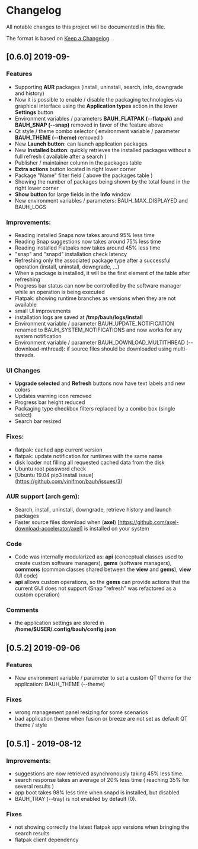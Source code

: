 # Changelog
All notable changes to this project will be documented in this file.


The format is based on [Keep a Changelog](https://keepachangelog.com/en/1.0.0/).

## [0.6.0] 2019-09-
### Features
- Supporting **AUR** packages (install, uninstall, search, info, downgrade and history)
- Now it is possible to enable / disable the packaging technologies via graphical interface using the **Application types** action in the lower **Settings** button
- Environment variables / parameters **BAUH_FLATPAK (--flatpak)** and **BAUH_SNAP (--snap)** removed in favor of the feature above
- Qt style / theme combo selector ( environment variable / parameter **BAUH_THEME (--theme)** removed )
- New **Launch button**: can launch application packages
- New **Installed button**: quickly retrieves the installed packages without a full refresh ( available after a search )
- Publisher / maintainer column in the packages table
- **Extra actions** button located in right lower corner
- Package "Name" filter field ( above the packages table )
- Showing the number of packages being shown by the total found in the right lower corner
- **Show button** for large fields in the **Info** window
- New environment variables / parameters: BAUH_MAX_DISPLAYED and BAUH_LOGS

### Improvements:
- Reading installed Snaps now takes around 95% less time
- Reading Snap suggestions now takes around 75% less time
- Reading installed Flatpaks now takes around 45% less time
- "snap" and "snapd" installation check latency
- Refreshing only the associated package type after a successful operation (install, uninstall, downgrade, ...)
- When a package is installed, it will be the first element of the table after refreshing
- Progress bar status can now be controlled by the software manager while an operation is being executed
- Flatpak: showing runtime branches as versions when they are not available
- small UI improvements
- installation logs are saved at **/tmp/bauh/logs/install**
- Environment variable / parameter BAUH_UPDATE_NOTIFICATION renamed to BAUH_SYSTEM_NOTIFICATIONS and now works for any system notification
- Environment variable / parameter BAUH_DOWNLOAD_MULTITHREAD (--download-mthread): if source files should be downloaded using multi-threads.

### UI Changes
- **Upgrade selected** and **Refresh** buttons now have text labels and new colors
- Updates warning icon removed
- Progress bar height reduced
- Packaging type checkbox filters replaced by a combo box (single select)
- Search bar resized

### Fixes:
- flatpak: cached app current version
- flatpak: update notification for runtimes with the same name
- disk loader not filling all requested cached data from the disk
- Ubuntu root password check
- [Ubuntu 19.04 pip3 install issue] (https://github.com/vinifmor/bauh/issues/3)

### AUR support (**arch gem**):
- Search, install, uninstall, downgrade, retrieve history and launch packages
- Faster source files download when (**axel**) [https://github.com/axel-download-accelerator/axel] is installed on your system

### Code
- Code was internally modularized as: **api** (conceptual classes used to create custom software managers), **gems** (software managers), **commons** (common classes shared between the **view** and **gems**), **view** (UI code)
- **api** allows custom operations, so the **gems** can provide actions that the current GUI does not support (Snap "refresh" was refactored as a custom operation)

### Comments
- the application settings are stored in **/home/$USER/.config/bauh/config.json**

## [0.5.2] 2019-09-06
### Features
- New environment variable / parameter to set a custom QT theme for the application: BAUH_THEME (--theme)
### Fixes
- wrong management panel resizing for some scenarios
- bad application theme when fusion or breeze are not set as default QT theme / style

## [0.5.1] - 2019-08-12
### Improvements:
- suggestions are now retrieved asynchronously taking 45% less time.
- search response takes an average of 20% less time ( reaching 35% for several results )
- app boot takes 98% less time when snapd is installed, but disabled
- BAUH_TRAY (--tray) is not enabled by default (0).
### Fixes
- not showing correctly the latest flatpak app versions when bringing the search results
- flatpak client dependency
